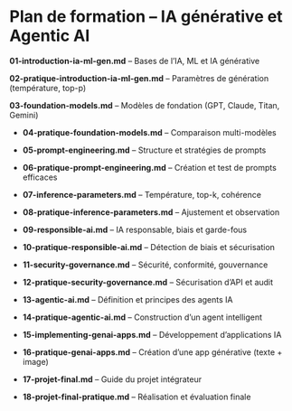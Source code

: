 # Plan de formation – IA générative et Agentic AI

 **01-introduction-ia-ml-gen.md** – Bases de l’IA, ML et IA générative
 
 **02-pratique-introduction-ia-ml-gen.md** – Paramètres de génération (température, top-p)
 
 **03-foundation-models.md** – Modèles de fondation (GPT, Claude, Titan, Gemini)

- **04-pratique-foundation-models.md** – Comparaison multi-modèles

- **05-prompt-engineering.md** – Structure et stratégies de prompts

- **06-pratique-prompt-engineering.md** – Création et test de prompts efficaces

- **07-inference-parameters.md** – Température, top-k, cohérence

- **08-pratique-inference-parameters.md** – Ajustement et observation

- **09-responsible-ai.md** – IA responsable, biais et garde-fous

- **10-pratique-responsible-ai.md** – Détection de biais et sécurisation

- **11-security-governance.md** – Sécurité, conformité, gouvernance

- **12-pratique-security-governance.md** – Sécurisation d’API et audit

- **13-agentic-ai.md** – Définition et principes des agents IA

- **14-pratique-agentic-ai.md** – Construction d’un agent intelligent

- **15-implementing-genai-apps.md** – Développement d’applications IA

- **16-pratique-genai-apps.md** – Création d’une app générative (texte + image)

- **17-projet-final.md** – Guide du projet intégrateur

- **18-projet-final-pratique.md** – Réalisation et évaluation finale

